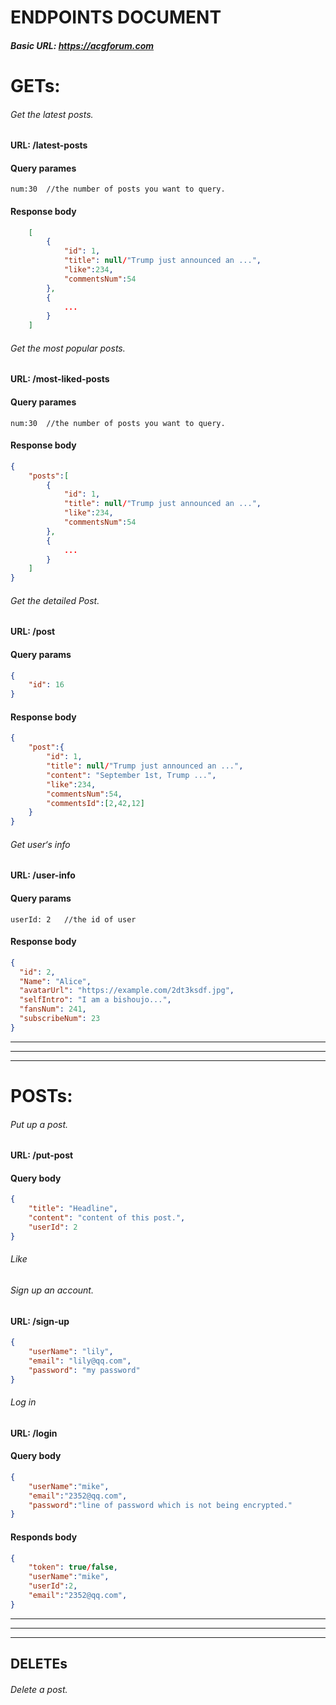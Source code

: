 # ENDPOINTS DOCUMENT

##### Basic URL: https://acgforum.com

# GETs:

###### Get the latest posts.

#### URL: /latest-posts

#### Query parames

```
num:30	//the number of posts you want to query.
```

#### Response body

```json
	[
    	{
            "id": 1,
            "title": null/"Trump just announced an ...",
            "like":234,
            "commentsNum":54
        },
		{
            ...
        }
    ]
```

###### Get the most popular posts.

#### URL: /most-liked-posts

#### Query parames

```
num:30	//the number of posts you want to query.
```

#### Response body

```json
{
    "posts":[
    	{
            "id": 1,
            "title": null/"Trump just announced an ...",
            "like":234,
            "commentsNum":54
        },
		{
            ...
        }
    ]
}
```

###### Get the detailed Post.

#### URL: /post

#### Query params

```json
{
    "id": 16
}
```

#### Response body

```json
{
    "post":{
		"id": 1,
        "title": null/"Trump just announced an ...",
        "content": "September 1st, Trump ...",
        "like":234,
        "commentsNum":54,	
        "commentsId":[2,42,12]
    }
}
```

###### Get user‘s info

#### URL: /user-info

#### Query params

```
userId: 2	//the id of user
```

#### Response body

```json
{
  "id": 2,
  "Name": "Alice",
  "avatarUrl": "https://example.com/2dt3ksdf.jpg",
  "selfIntro": "I am a bishoujo...",
  "fansNum": 241,
  "subscribeNum": 23
}

```





------

------

------



# POSTs:

###### Put up a post.

#### URL: /put-post

#### Query body

```json
{
    "title": "Headline",
    "content": "content of this post.",
    "userId": 2
}
```

###### Like 

###### Sign up an account.

#### URL: /sign-up

```json
{
    "userName": "lily",
    "email": "lily@qq.com",
    "password": "my password"
}
```

###### Log in

#### URL: /login

#### Query body

```json
{
	"userName":"mike",
    "email":"2352@qq.com",
    "password":"line of password which is not being encrypted."
}
```

#### Responds body

```json
{
    "token": true/false,
    "userName":"mike",
    "userId":2,
    "email":"2352@qq.com",
}
```







------

------

------

## DELETEs

###### Delete a post.
